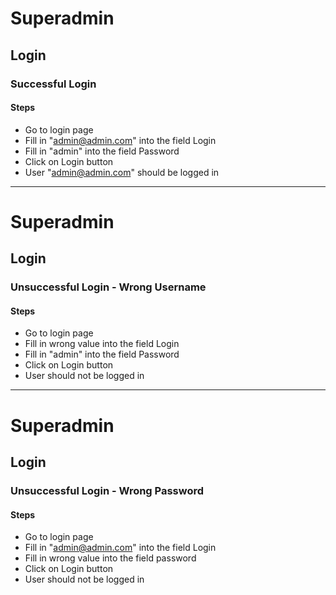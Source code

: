 # Superadmin
## Login
### Successful Login

#### Steps
* Go to login page
* Fill in "admin@admin.com" into the field Login
* Fill in "admin" into the field Password
* Click on Login button
* User "admin@admin.com" should be logged in
---
# Superadmin
## Login
### Unsuccessful Login - Wrong Username

#### Steps
* Go to login page
* Fill in wrong value into the field Login
* Fill in "admin" into the field Password
* Click on Login button
* User should not be logged in
---
# Superadmin
## Login
### Unsuccessful Login - Wrong Password

#### Steps
* Go to login page
* Fill in "admin@admin.com" into the field Login
* Fill in wrong value into the field password
* Click on Login button
* User should not be logged in
